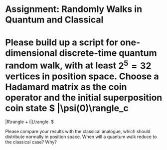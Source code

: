 # Assignment: Randomly Walks in Quantum and Classical

Please build up a script for one-dimensional discrete-time quantum random walk, with at least $2^5=32$ vertices in position space.
Choose a Hadamard matrix as the coin operator and the initial superposition coin state
$
|\psi(0)\rangle_c
=
|R\rangle + i|L\rangle.
$

Please compare your results with the classical analogue, which should distribute normally in position space.
When will a quantum walk reduce to the classical case? Why?
